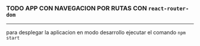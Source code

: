 ### TODO APP CON NAVEGACION POR RUTAS CON `react-router-dom`
--------

para desplegar la aplicacion en modo desarrollo ejecutar el comando `npm start`
